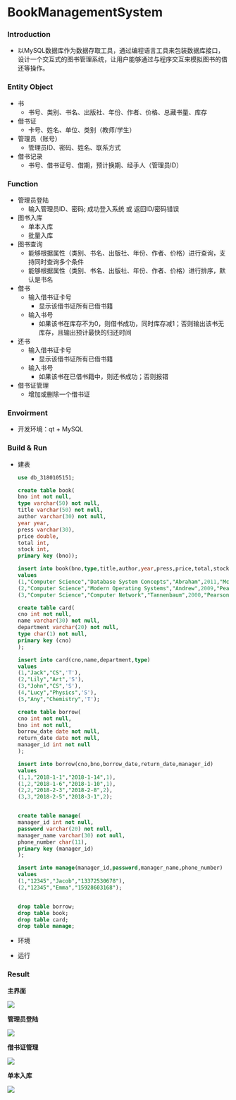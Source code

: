 # BookManagementSystem



### Introduction

+ 以MySQL数据库作为数据存取工具，通过编程语言工具来包装数据库接口，设计一个交互式的图书管理系统，让用户能够通过与程序交互来模拟图书的借还等操作。

### Entity Object

- 书
  - 书号、类别、书名、出版社、年份、作者、价格、总藏书量、库存
- 借书证
  - 卡号、姓名、单位、类别（教师/学生）
- 管理员（账号）
  - 管理员ID、密码、姓名、联系方式
- 借书记录
  - 书号、借书证号、借期，预计换期、经手人（管理员ID）

### Function

+ 管理员登陆
  - 输入管理员ID、密码; 成功登入系统 或 返回ID/密码错误
+ 图书入库
  - 单本入库 
  - 批量入库 
+ 图书查询
  - 能够根据属性（类别、书名、出版社、年份、作者、价格）进行查询，支持同时查询多个条件
  - 能够根据属性（类别、书名、出版社、年份、作者、价格）进行排序，默认是书名
+ 借书
  - 输入借书证卡号
    - 显示该借书证所有已借书籍
  - 输入书号
    * 如果该书在库存不为0，则借书成功，同时库存减1；否则输出该书无库存，且输出预计最快的归还时间
+ 还书
  - 输入借书证卡号
    * 显示该借书证所有已借书籍
  - 输入书号
    * 如果该书在已借书籍中，则还书成功；否则报错
+ 借书证管理
  - 增加或删除一个借书证

### Envoirment

+ 开发环境：qt + MySQL

### Build & Run

+ 建表

  ```sql
  use db_3180105151;
  
  create table book(
  bno int not null,
  type varchar(50) not null,
  title varchar(50) not null,
  author varchar(30) not null,
  year year,
  press varchar(30),
  price double,
  total int,
  stock int,
  primary key (bno));
  
  insert into book(bno,type,title,author,year,press,price,total,stock)
  values
  (1,"Computer Science","Database System Concepts","Abraham",2011,"McCrawHill",99,5,4),
  (2,"Computer Science","Modern Operating Systems","Andrew",2009,"Pearson",75,3,1),
  (3,"Computer Science","Computer Network","Tannenbaum",2000,"Pearson",58,4,3);
  
  create table card(
  cno int not null,
  name varchar(30) not null,
  department varchar(20) not null,
  type char(1) not null,
  primary key (cno)
  );
  
  insert into card(cno,name,department,type)
  values
  (1,"Jack","CS",'T'),
  (2,"Lily","Art",'S'),
  (3,"John","CS",'S'),
  (4,"Lucy","Physics",'S'),
  (5,"Any","Chemistry",'T');
  
  create table borrow(
  cno int not null,
  bno int not null,
  borrow_date date not null,
  return_date date not null,
  manager_id int not null
  );
  
  insert into borrow(cno,bno,borrow_date,return_date,manager_id)
  values
  (1,1,"2018-1-1","2018-1-14",1),
  (1,2,"2018-1-6","2018-1-10",1),
  (2,2,"2018-2-3","2018-2-8",2),
  (3,3,"2018-2-5","2018-3-1",2);
  
  
  create table manage(
  manager_id int not null,
  password varchar(20) not null,
  manager_name varchar(30) not null,
  phone_number char(11),
  primary key (manager_id)
  );
  
  insert into manage(manager_id,password,manager_name,phone_number)
  values
  (1,"12345","Jacob","13372530678"),
  (2,"12345","Emma","15928603168");
  
  
  drop table borrow;
  drop table book;
  drop table card;
  drop table manage;
  ```

+ 环境

+ 运行

### Result

**主界面**

![](./res/pics/界面/系统界面.PNG)

**管理员登陆**

![](./res/pics/界面/管理员登录界面.PNG)

**借书证管理**

![](./res/pics/界面/借书证管理界面.PNG)

**单本入库**

![](./res/pics/界面/单本入库界面.PNG)

